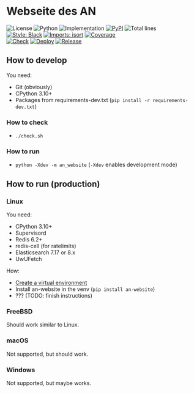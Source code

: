 # Webseite des AN
![License](https://img.shields.io/pypi/l/an-website?label=License)
![Python](https://img.shields.io/pypi/pyversions/an-website?label=Python)
![Implementation](https://img.shields.io/pypi/implementation/an-website?label=Implementation)
[![PyPI](https://img.shields.io/pypi/v/an-website.svg?label=PyPI)](https://pypi.org/project/an-website)
![Total lines](https://img.shields.io/tokei/lines/github/asozialesnetzwerk/an-website?label=Total%20lines)\
[![Style: Black](https://img.shields.io/badge/Code%20Style-Black-000000.svg)](https://github.com/psf/black)
[![Imports: isort](https://img.shields.io/badge/Imports-isort-1674b1.svg?labelColor=ef8336)](https://pycqa.github.io/isort)
[![Coverage](https://asozialesnetzwerk.github.io/an-website/coverage/badge.svg)](https://asozialesnetzwerk.github.io/an-website/coverage)\
[![Check](https://github.com/asozialesnetzwerk/an-website/actions/workflows/check.yml/badge.svg)](https://github.com/asozialesnetzwerk/an-website/actions/workflows/check.yml)
[![Deploy](https://github.com/asozialesnetzwerk/an-website/actions/workflows/deploy.yml/badge.svg)](https://github.com/asozialesnetzwerk/an-website/actions/workflows/deploy.yml)
[![Release](https://github.com/asozialesnetzwerk/an-website/actions/workflows/release.yml/badge.svg)](https://github.com/asozialesnetzwerk/an-website/actions/workflows/release.yml)

## How to develop
You need:
- Git (obviously)
- CPython 3.10+
- Packages from requirements-dev.txt (`pip install -r requirements-dev.txt`)

### How to check
- `./check.sh`

### How to run
- `python -Xdev -m an_website` (`-Xdev` enables development mode)

## How to run (production)
### Linux
You need:
- CPython 3.10+
- Supervisord
- Redis 6.2+
- redis-cell (for ratelimits)
- Elasticsearch 7.17 or 8.x
- UwUFetch

How:
- [Create a virtual environment](https://docs.python.org/3/library/venv.html)
- Install an-website in the venv (`pip install an-website`)
- ??? (TODO: finish instructions)

### FreeBSD
Should work similar to Linux.

### macOS
Not supported, but should work.

### Windows
Not supported, but maybe works.
